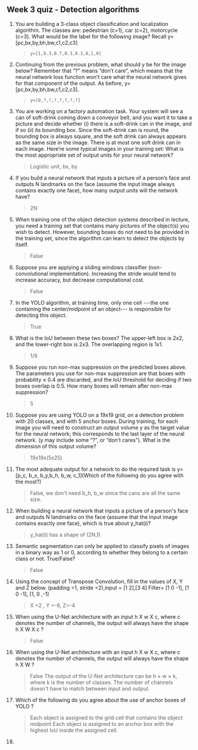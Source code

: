 ## Week 3 quiz - Detection algorithms

1. You are building a 3-class object classification and localization algorithm. The classes are: pedestrian (c=1), car (c=2), motorcycle (c=3). What would be the label for the following image? Recall y=[pc,bx,by,bh,bw,c1,c2,c3]

	> ```y=[1,0.3,0.7,0.3,0.3,0,1,0]```

2. Continuing from the previous problem, what should y be for the image below? Remember that “?” means “don’t care”, which means that the neural network loss function won’t care what the neural network gives for that component of the output. As before, y=[pc,bx,by,bh,bw,c1,c2,c3].

	> ```y=[0,?,?,?,?,?,?,?]```

3. You are working on a factory automation task. Your system will see a can of soft-drink coming down a conveyor belt, and you want it to take a picture and decide whether (i) there is a soft-drink can in the image, and if so (ii) its bounding box. Since the soft-drink can is round, the bounding box is always square, and the soft drink can always appears as the same size in the image. There is at most one soft drink can in each image. Here’re some typical images in your training set: What is the most appropriate set of output units for your neural network?

	>  Logistic unit, bx, by

4. If you build a neural network that inputs a picture of a person’s face and outputs N landmarks on the face (assume the input image always contains exactly one face), how many output units will the network have?

	> 2N

5. When training one of the object detection systems described in lecture, you need a training set that contains many pictures of the object(s) you wish to detect. However, bounding boxes do not need to be provided in the training set, since the algorithm can learn to detect the objects by itself.

	> False

6. Suppose you are applying a sliding windows classifier (non-convolutional implementation). Increasing the stride would tend to increase accuracy, but decrease computational cost.

	> False

7. In the YOLO algorithm, at training time, only one cell ---the one containing the center/midpoint of an object--- is responsible for detecting this object.

	> True

8. What is the IoU between these two boxes? The upper-left box is 2x2, and the lower-right box is 2x3. The overlapping region is 1x1.

	> 1/9

9. Suppose you run non-max suppression on the predicted boxes above. The parameters you use for non-max suppression are that boxes with probability ≤ 0.4 are discarded, and the IoU threshold for deciding if two boxes overlap is 0.5. How many boxes will remain after non-max suppression?

	> 5

10. Suppose you are using YOLO on a 19x19 grid, on a detection problem with 20 classes, and with 5 anchor boxes. During training, for each image you will need to construct an output volume y as the target value for the neural network; this corresponds to the last layer of the neural network. (y may include some “?”, or “don’t cares”). What is the dimension of this output volume?
	
	> 19x19x(5x25)

11. The most adequate output for a network to do the required task is y=[p_c, b_x, b_y,b_h, b_w, c_1](Which of the following do you agree with the most?)
    
	> False, we don't need b_h, b_w  since the cans are all the same size.
 
13. When building a neural network that inputs a picture of a person's face and outputs N landmarks on the face (assume that the input image contains exactly one face), which is true about y_hat(i)?
 
	> y_hat(i) has a shape of (2N,1)
 
14. Semantic segmentation can only be applied to classify pixels of images in a binary way as 1 or 0, according to whether they belong to a certain class or not. True/False?
    
 	> False
  
16. Using the concept of Transpose Convolution, fill in the values of X, Y and Z below. (padding =1, stride =2),input = [1 2],[3 4] Filter= [1 0 -1], [1 0 -1], [1, 0 ,-1]
    
 	> X =2 , Y =-6, Z=-4
  
18. When using the U-Net architecture with an input h X w X c,  where c denotes the number of channels, the output will always have the shape h X W X c ?
	> False

19. When using the U-Net architecture with an input h X w X c,  where c denotes the number of channels, the output will always have the shape h X W  ?
	> False
 	>  The output of the U-Net architecture can be h × w × k, where k is the number of classes. The number of channels doesn't have to match between input and output.

20. Which of the following do you agree about the use of anchor boxes of YOLO ?
    
 	> Each object is assigned to the grid cell that contains the object midpoint
 	> Each object is assigned to an anchor box with the highest IoU inside the assigned cell.

23. 	 





 
